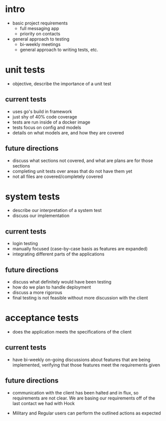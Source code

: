 # intro

- basic project requirements
	- full messaging app
	- priority on contacts
- general approach to testing
	- bi-weekly meetings
	- general approach to writing tests, etc.

# unit tests

- objective, describe the importance of a unit test

## current tests

- uses go's build in framework
- just shy of 40% code coverage
- tests are run inside of a docker image
- tests focus on config and models
- details on what models are, and how they are covered

## future directions

- discuss what sections not covered, and what are plans are for those sections
- completing unit tests over areas that do not have them yet
- not all files are covered/completely covered

# system tests

- describe our interpretation of a system test
- discuss our implementation

## current tests

- login testing
- manually focused (case-by-case basis as features are expanded)
- integrating different parts of the applications

## future directions

- discuss what definitely would have been testing
- how do we plan to handle deployment
- discuss a more rigorous
- final testing is not feasible without more discussion with the client

# acceptance tests

- does the application meets the specifications of the client

## current tests

- have bi-weekly on-going discussions about features that are being implemented, verifying that those features meet the requirements given

## future directions

- communication with the client has been halted and in flux, so requirements are not clear. We are basing our requirements off of the last contact we had with Hock

- Military and Regular users can perform the outlined actions as expected